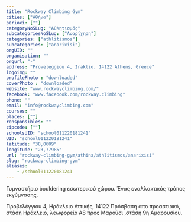 ```yaml
---
title: "Rockway Climbing Gym"
cities: ["Αθήνα"]
perioxi: [""]
categoryNoSLug: "Αθλητισμός"
subcategoriesNoSLug: ["Αναρίχηση"]
categories: ["athlitismos"]
subcategories: ["anarixisi"]
orgUID: ""
organisation: ""
orgurl: "-"
address: "Proveleggiou 4, Iraklio, 14122 Athens, Greece"
logoimg: ""
profilePhoto : "downloaded"
coverPhoto : "downloaded"
website: "www.rockwayclimbing.com/"
facebook: "www.facebook.com/rockway.climbing"
phone: ""
email: "info@rockwayclimbing.com"
courses: ""
places: [""]
rensponsibles: ""
zipcode: [""]
schoolsUID: "school011220181241"
UID: "school011220181241"
latitude: "38,0609"
longitude: "23,77985"
url: "rockway-climbing-gym/athina/athlitismos/anarixisi"
slug: "rockway-climbing-gym"
aliases:
    - /school011220181241
---
```



Γυμναστήριο bouldering εσωτερικού χώρου. Ένας εναλλακτικός τρόπος εκγύμνασης.

Προβελέγγιου 4, Ηράκλειο Αττικής, 14122 Πρόσβαση απο προαστιακό, στάση Ηράκλειο, λεωφορείο Α8 προς Μαρούσι ,στάση 9η Αμαρουσίου.
